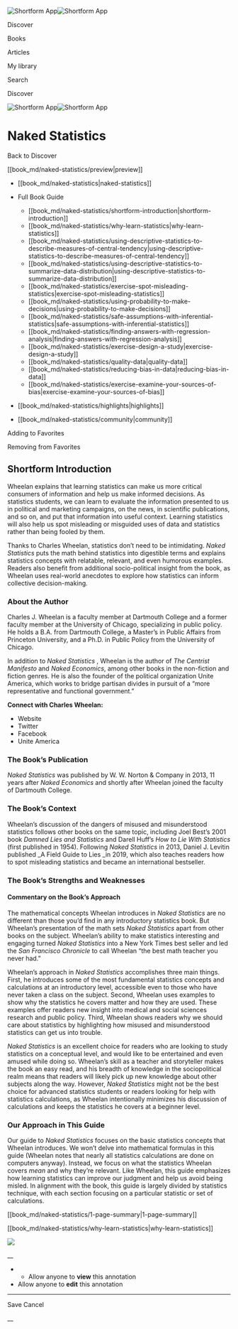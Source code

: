 ![Shortform App](/img/logo.36a2399e.svg)![Shortform App](/img/logo-dark.70c1b072.svg)

Discover

Books

Articles

My library

Search

Discover

![Shortform App](/img/logo.36a2399e.svg)![Shortform App](/img/logo-dark.70c1b072.svg)

# Naked Statistics

Back to Discover

[[book_md/naked-statistics/preview|preview]]

  * [[book_md/naked-statistics|naked-statistics]]
  * Full Book Guide

    * [[book_md/naked-statistics/shortform-introduction|shortform-introduction]]
    * [[book_md/naked-statistics/why-learn-statistics|why-learn-statistics]]
    * [[book_md/naked-statistics/using-descriptive-statistics-to-describe-measures-of-central-tendency|using-descriptive-statistics-to-describe-measures-of-central-tendency]]
    * [[book_md/naked-statistics/using-descriptive-statistics-to-summarize-data-distribution|using-descriptive-statistics-to-summarize-data-distribution]]
    * [[book_md/naked-statistics/exercise-spot-misleading-statistics|exercise-spot-misleading-statistics]]
    * [[book_md/naked-statistics/using-probability-to-make-decisions|using-probability-to-make-decisions]]
    * [[book_md/naked-statistics/safe-assumptions-with-inferential-statistics|safe-assumptions-with-inferential-statistics]]
    * [[book_md/naked-statistics/finding-answers-with-regression-analysis|finding-answers-with-regression-analysis]]
    * [[book_md/naked-statistics/exercise-design-a-study|exercise-design-a-study]]
    * [[book_md/naked-statistics/quality-data|quality-data]]
    * [[book_md/naked-statistics/reducing-bias-in-data|reducing-bias-in-data]]
    * [[book_md/naked-statistics/exercise-examine-your-sources-of-bias|exercise-examine-your-sources-of-bias]]
  * [[book_md/naked-statistics/highlights|highlights]]
  * [[book_md/naked-statistics/community|community]]



Adding to Favorites 

Removing from Favorites 

## Shortform Introduction

Wheelan explains that learning statistics can make us more critical consumers of information and help us make informed decisions. As statistics students, we can learn to evaluate the information presented to us in political and marketing campaigns, on the news, in scientific publications, and so on, and put that information into useful context. Learning statistics will also help us spot misleading or misguided uses of data and statistics rather than being fooled by them.

Thanks to Charles Wheelan, statistics don’t need to be intimidating. _Naked Statistics_ puts the math behind statistics into digestible terms and explains statistics concepts with relatable, relevant, and even humorous examples. Readers also benefit from additional socio-political insight from the book, as Wheelan uses real-world anecdotes to explore how statistics can inform collective decision-making.

### About the Author

Charles J. Wheelan is a faculty member at Dartmouth College and a former faculty member at the University of Chicago, specializing in public policy. He holds a B.A. from Dartmouth College, a Master’s in Public Affairs from Princeton University, and a Ph.D. in Public Policy from the University of Chicago.

In addition to _Naked Statistics_ , Wheelan is the author of _The Centrist Manifesto_ and _Naked Economics_, among other books in the non-fiction and fiction genres. He is also the founder of the political organization Unite America, which works to bridge partisan divides in pursuit of a “more representative and functional government.”

**Connect with Charles Wheelan:**

  * Website
  * Twitter
  * Facebook
  * Unite America



### The Book’s Publication

_Naked Statistics_ was published by W. W. Norton & Company in 2013, 11 years after _Naked Economics_ and shortly after Wheelan joined the faculty of Dartmouth College.

### The Book’s Context

Wheelan’s discussion of the dangers of misused and misunderstood statistics follows other books on the same topic, including Joel Best’s 2001 book _Damned Lies and Statistics_ and Darell Huff’s _How to Lie With Statistics_ (first published in 1954). Following _Naked Statistics_ in 2013, Daniel J. Levitin published _A Field Guide to Lies _in 2019, which also teaches readers how to spot misleading statistics and became an international bestseller.

### The Book’s Strengths and Weaknesses

#### Commentary on the Book’s Approach

The mathematical concepts Wheelan introduces in _Naked Statistics_ are no different than those you’d find in any introductory statistics book. But Wheelan’s presentation of the math sets _Naked Statistics_ apart from other books on the subject. Wheelan’s ability to make statistics interesting and engaging turned _Naked Statistics_ into a New York Times best seller and led the _San Francisco Chronicle_ to call Wheelan “the best math teacher you never had.”

Wheelan’s approach in _Naked Statistics_ accomplishes three main things. First, he introduces some of the most fundamental statistics concepts and calculations at an introductory level, accessible even to those who have never taken a class on the subject. Second, Wheelan uses examples to show why the statistics he covers matter and how they are used. These examples offer readers new insight into medical and social sciences research and public policy. Third, Wheelan shows readers why we should care about statistics by highlighting how misused and misunderstood statistics can get us into trouble.

_Naked Statistics_ is an excellent choice for readers who are looking to study statistics on a conceptual level, and would like to be entertained and even amused while doing so. Wheelan’s skill as a teacher and storyteller makes the book an easy read, and his breadth of knowledge in the sociopolitical realm means that readers will likely pick up new knowledge about other subjects along the way. However, _Naked Statistics_ might not be the best choice for advanced statistics students or readers looking for help with statistics calculations, as Wheelan intentionally minimizes his discussion of calculations and keeps the statistics he covers at a beginner level.

### Our Approach in This Guide

Our guide to _Naked Statistics_ focuses on the basic statistics concepts that Wheelan introduces. We won’t delve into mathematical formulas in this guide (Wheelan notes that nearly all statistics calculations are done on computers anyway). Instead, we focus on what the statistics Wheelan covers _mean_ and why they’re relevant. Like Wheelan, this guide emphasizes how learning statistics can improve our judgment and help us avoid being misled. In alignment with the book, this guide is largely divided by statistics technique, with each section focusing on a particular statistic or set of calculations.

[[book_md/naked-statistics/1-page-summary|1-page-summary]]

[[book_md/naked-statistics/why-learn-statistics|why-learn-statistics]]

![](https://bat.bing.com/action/0?ti=56018282&Ver=2&mid=e2f173c1-1d88-47a6-be77-7a3e5e5210bf&sid=f30c5e70639211ee87d33f0876d93783&vid=f30c9700639211eeb3a75d830392c94f&vids=0&msclkid=N&pi=0&lg=en-US&sw=800&sh=600&sc=24&nwd=1&tl=Shortform%20%7C%20Book&p=https%3A%2F%2Fwww.shortform.com%2Fapp%2Fbook%2Fnaked-statistics%2Fshortform-introduction&r=&lt=423&evt=pageLoad&sv=1&rn=652299)

__

  *   * Allow anyone to **view** this annotation
  * Allow anyone to **edit** this annotation



* * *

Save Cancel

__




